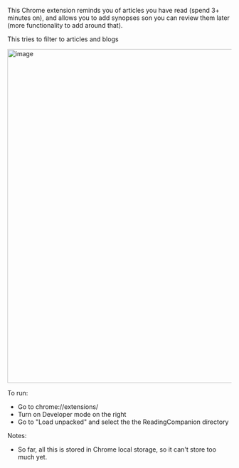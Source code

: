 This Chrome extension reminds you of articles you have read (spend 3+ minutes on), and allows you to add synopses son you can review them later (more functionality to add around that).

This tries to filter to articles and blogs

<img width="751" alt="image" src="https://github.com/user-attachments/assets/7ff3095c-dc18-413b-8b0c-3403d0591b1e">

To run:
- Go to chrome://extensions/
- Turn on Developer mode on the right
- Go to "Load unpacked" and select the the ReadingCompanion directory

Notes:
- So far, all this is stored in Chrome local storage, so it can't store too much yet.
